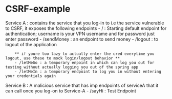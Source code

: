 # CSRF-example

Service A : contains the service that you log-in to i.e the service vulnerable to CSRF, it exposes the following endpoints
		- / : Starting default endpoint for authentication; username is your VPN username and for password just enter password
		- /sendMoney : an endpoint to send money
		- /logout : to logout of the application
		
		** if youre too lazy to actually enter the cred everytime you logout, use these to mock login/logout behavior ** 
		- /letMeGo : a temporary enpoint in which can log you out for testing without actually logging you out of the spring app
		- /letMeIn : a temporary endpoint to log you in without entering your credentials again 		
		
Service B : A malicious service that has imp endpoints of serviceA that it can call once you log-on to Service-A
		- /sayHi : Test Endpoint
